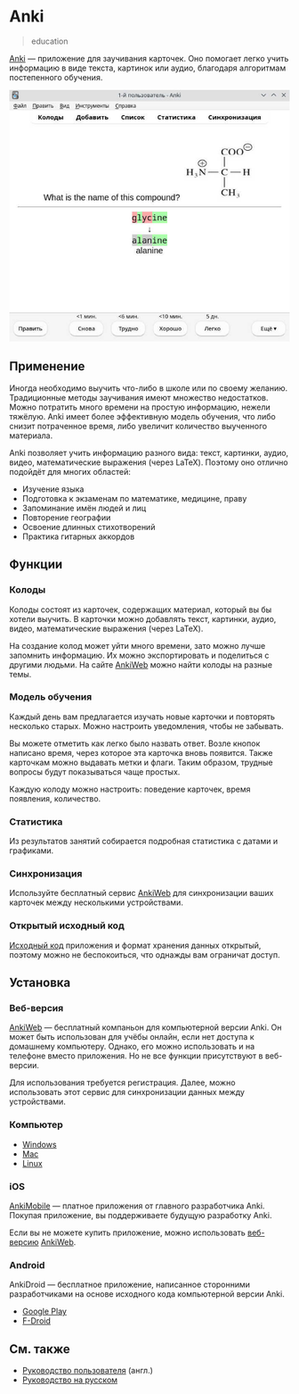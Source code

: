 # Anki
> education

[Anki](https://apps.ankiweb.net/) — приложение для заучивания карточек. Оно
помогает легко учить информацию в виде текста, картинок или аудио, благодаря
алгоритмам постепенного обучения.

![Скриншот программы Anki для ПК](/media/anki.jpg)

## Применение

Иногда необходимо выучить что-либо в школе или по своему желанию. Традиционные
методы заучивания имеют множество недостатков. Можно потратить много времени на
простую информацию, нежели тяжёлую. Anki имеет более эффективную модель
обучения, что либо снизит потраченное время, либо увеличит количество выученного
материала.

Anki позволяет учить информацию разного вида: текст, картинки, аудио, видео,
математические выражения (через LaTeX). Поэтому оно отлично подойдёт для многих
областей:

- Изучение языка
- Подготовка к экзаменам по математике, медицине, праву
- Запоминание имён людей и лиц
- Повторение географии
- Освоение длинных стихотворений
- Практика гитарных аккордов

## Функции

### Колоды

Колоды состоят из карточек, содержащих материал, который вы бы хотели выучить.
В карточки можно добавлять текст, картинки, аудио, видео, математические
выражения (через LaTeX).

На создание колод может уйти много времени, зато можно лучше запомнить
информацию. Их можно экспортировать и поделиться с другими людьми. На сайте
[AnkiWeb](https://ankiweb.net/shared/decks) можно найти колоды на разные темы.

### Модель обучения

Каждый день вам предлагается изучать новые карточки и повторять несколько
старых. Можно настроить уведомления, чтобы не забывать.

Вы можете отметить как легко было назвать ответ. Возле кнопок написано время,
через которое эта карточка вновь появится. Также карточкам можно выдавать метки
и флаги. Таким образом, трудные вопросы будут показываться чаще простых.

Каждую колоду можно настроить: поведение карточек, время появления, количество.

### Статистика

Из результатов занятий собирается подробная статистика с датами и графиками.

### Синхронизация

Используйте бесплатный сервис [AnkiWeb](https://ankiweb.net) для синхронизации
ваших карточек между несколькими устройствами.

### Открытый исходный код

[Исходный код](https://github.com/ankitects/anki) приложения и формат хранения
данных открытый, поэтому можно не беспокоиться, что однажды вам ограничат
доступ.

## Установка

### Веб-версия

[AnkiWeb](https://ankiweb.net) — бесплатный компаньон для компьютерной версии
Anki. Он может быть использован для учёбы онлайн, если нет доступа к домашнему
компьютеру. Однако, его можно использовать и на телефоне вместо приложения. Но
не все функции присутствуют в веб-версии.

Для использования требуется регистрация. Далее, можно использовать этот сервис
для синхронизации данных между устройствами.

### Компьютер

- [Windows](https://apps.ankiweb.net/#windows)
- [Mac](https://apps.ankiweb.net/#mac)
- [Linux](https://apps.ankiweb.net/#linux)

### iOS

[AnkiMobile](https://itunes.apple.com/app/ankimobile-flashcards/id373493387)
— платное приложения от главного разработчика Anki. Покупая приложение, вы
поддерживаете будущую разработку Anki.

Если вы не можете купить приложение, можно использовать
[веб-версию](#Веб-версия) [AnkiWeb](https://ankiweb.net).

### Android

AnkiDroid — бесплатное приложение, написанное сторонними разработчиками на
основе исходного кода компьютерной версии Anki.

- [Google Play](https://play.google.com/store/apps/details?id=com.ichi2.anki)
- [F-Droid](https://f-droid.org/en/packages/com.ichi2.anki)

## См. также

- [Руководство пользователя](https://docs.ankiweb.net) (англ.)
- [Руководство на русском](https://alexeygorelov.github.io/anki-manual-ru)
